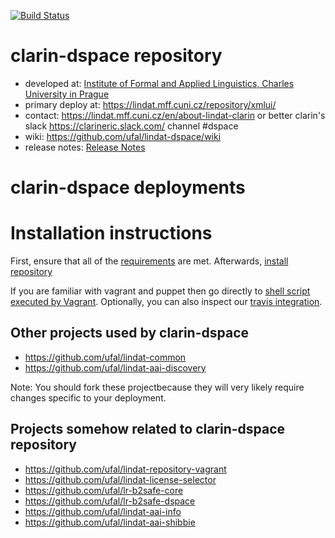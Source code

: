 [![Build Status](https://travis-ci.org/ufal/clarin-dspace.svg?branch=lindat)](https://travis-ci.org/ufal/lindat-dspace)
# clarin-dspace repository

* developed at: [Institute of Formal and Applied Linguistics, Charles University in Prague](http://ufal.mff.cuni.cz/)
* primary deploy at: https://lindat.mff.cuni.cz/repository/xmlui/
* contact: https://lindat.mff.cuni.cz/en/about-lindat-clarin or better clarin's slack https://clarineric.slack.com/ channel #dspace
* wiki: https://github.com/ufal/lindat-dspace/wiki
* release notes: [Release Notes](https://github.com/ufal/lindat-dspace/wiki/ReleaseNotes)

# clarin-dspace deployments


# Installation instructions

First, ensure that all of the [requirements](https://github.com/ufal/clarin-dspace/wiki/Installation----Prerequisites) are met.
Afterwards, [install repository](https://github.com/ufal/clarin-dspace/wiki/Installation)

If you are familiar with vagrant and puppet then go directly to
[shell script executed by Vagrant](https://github.com/ufal/lindat-repository-vagrant/blob/master/Projects/setup.lindat.sh).
Optionally, you can also inspect our [travis integration](https://github.com/ufal/clarin-dspace/blob/lindat/.travis.yml).

## Other projects used by clarin-dspace

* https://github.com/ufal/lindat-common
* https://github.com/ufal/lindat-aai-discovery

Note: You should fork these projectbecause they will very likely require changes specific to your deployment.


## Projects somehow related to clarin-dspace repository

* https://github.com/ufal/lindat-repository-vagrant
* https://github.com/ufal/lindat-license-selector
* https://github.com/ufal/lr-b2safe-core
* https://github.com/ufal/lr-b2safe-dspace
* https://github.com/ufal/lindat-aai-info
* https://github.com/ufal/lindat-aai-shibbie
